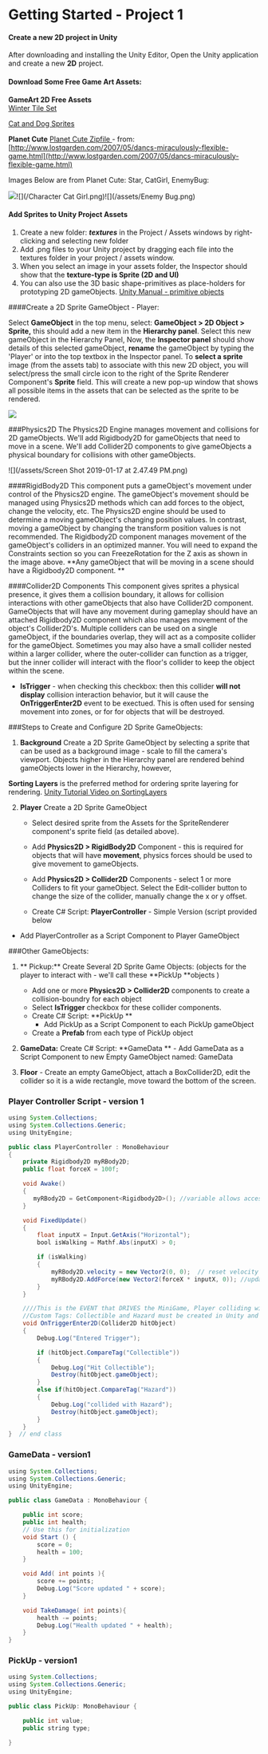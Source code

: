 # Getting Started - Project 1

#### Create a new 2D project in Unity

After downloading and installing the Unity Editor, Open the Unity application and create a new **2D** project.

#### Download Some Free Game Art Assets:

**GameArt 2D Free Assets**  
[Winter Tile Set](https://www.gameart2d.com/winter-platformer-game-tileset.html)

[Cat and Dog Sprites](https://www.gameart2d.com/cat-and-dog-free-sprites.html)

**Planet Cute** [Planet Cute Zipfile ](https://utdallas.box.com/v/planet-cute-zipfile) - from: [http://www.lostgarden.com/2007/05/dancs-miraculously-flexible-game.html](http://www.lostgarden.com/2007/05/dancs-miraculously-flexible-game.html)

Images Below are from Planet Cute: Star, CatGirl, EnemyBug:

![](/star.png)![](/Character Cat Girl.png)![](/assets/Enemy Bug.png)

#### Add Sprites to Unity Project Assets

1. Create a new folder: _**textures**_ in the Project / Assets windows by right-clicking and selecting new folder 
2. Add .png files to your Unity project by dragging each file into the textures folder in your project / assets window. 
3. When you select an image in your assets folder, the Inspector should show that the **texture-type is Sprite \(2D and UI\)**
4.  You can also use the 3D basic shape-primitives as place-holders for prototyping 2D gameObjects.  [Unity Manual - primitive objects](https://docs.unity3d.com/Manual/PrimitiveObjects.html)

####Create a 2D Sprite GameObject - Player:

Select **GameObject** in the top menu, select: **GameObject &gt; 2D Object &gt; Sprite,** this should add a new item in the **Hierarchy panel**.  Select this new gameObject in the Hierarchy Panel,  Now, the **Inspector panel** should show details of this selected gameObject, **rename** the gameObject by typing the 'Player' or  into the top textbox in the Inspector panel. To **select a sprite** image \(from the assets tab\) to associate with this new 2D object, you will select/press the small circle icon to the right of the Sprite Renderer Component's **Sprite** field. This will create a new pop-up window that shows all possible items in the assets that can be selected as the sprite to be rendered.  

![](/assets/SelectSpriteImg.png)

###Physics2D
The Physics2D Engine manages movement and collisions for 2D gameObjects.  We'll add Rigidbody2D for gameObjects that need to move in a scene.  We'll add Collider2D components to give gameObjects a physical boundary for collisions with other gameObjects.

![](/assets/Screen Shot 2019-01-17 at 2.47.49 PM.png)

####RigidBody2D
This component puts a gameObject's movement under control of the Physics2D engine.  The gameObject's movement should be managed using Physics2D methods which can add forces to the object, change the velocity, etc.  The Physics2D engine should be used to determine a moving gameObject's changing position values. In contrast, moving a gameObject by changing the transform position values is not recommended.  The Rigidbody2D component manages movement of the gameObject's colliders in an optimized manner. You will need to expand the Constraints section so you can FreezeRotation for the Z axis as shown in the image above.
**Any gameObject that will be moving in a scene should have a Rigidbody2D component. **

####Collider2D Components
This component gives sprites a physical presence, it gives them a collision boundary, it allows for collision interactions with other gameObjects that also have Collider2D component.  GameObjects that will have any movement during gameplay should have an attached Rigidbody2D component which also manages movement of the object's Collider2D's.  Multiple colliders can be used on a single gameObject, if the boundaries overlap, they will act as a composite collider for the gameObject.  Sometimes you may also have a small collider nested within a larger collider, where the outer-collider can function as a trigger, but the inner collider will interact with the floor's collider to keep the object within the scene.

* **IsTrigger** - when checking this checkbox: then this collider **will not display** collision interaction behavior, but it will cause the **OnTriggerEnter2D** event to be exectued. This is often used for sensing movement into zones, or for for objects that will be destroyed.   

###Steps to Create and Configure 2D Sprite GameObjects:

1. **Background** Create a 2D Sprite GameObject by selecting a sprite that can be used as a background image - scale to fill the camera's viewport. Objects higher in the Hierarchy panel are rendered behind gameObjects lower in the Hierarchy, however, 

**Sorting Layers** is the preferred method for ordering sprite layering for rendering. [Unity Tutorial Video on SortingLayers](https://unity3d.com/learn/tutorials/topics/2d-game-creation/sorting-layers)

2. **Player** Create a 2D Sprite GameObject
    * Select desired sprite from the Assets for the SpriteRenderer component's sprite field (as detailed above).
    * Add **Physics2D &gt; RigidBody2D** Component - this is required for objects that will have **movement**, physics forces should be used to give movement to gameObjects.
    
    * Add **Physics2D &gt; Collider2D** Components - select 1 or more Colliders to fit your gameObject.  Select the Edit-collider button to change the size of the collider, manually change the x or y offset.
   
   - Create C\# Script:  **PlayerController** - Simple Version \(script provided below
   
  - Add PlayerController as a Script Component to Player GameObject  

###Other GameObjects:

1. ** Pickup:**
Create Several 2D Sprite Game Objects: \(objects for the player to interact with - we'll call these **PickUp **objects \)
    - Add one or more **Physics2D &gt; Collider2D** components to create a collision-boundry for each object
    - Select **IsTrigger** checkbox for these collider components.
    - Create C\# Script:  **PickUp **
        - Add PickUp as a Script Component to each PickUp gameObject
    - Create a **Prefab** from each type of PickUp object

2. **GameData:** Create C\# Script: **GameData **
         - Add GameData as a Script Component to new Empty GameObject named: GameData

3. **Floor** - Create an empty GameObject, attach a  BoxCollider2D, edit the collider so it is a wide rectangle, move toward the bottom of the screen.



### Player Controller Script - version 1

```java
using System.Collections;
using System.Collections.Generic;
using UnityEngine;

public class PlayerController : MonoBehaviour
{
    private Rigidbody2D myRBody2D;
    public float forceX = 100f;

    void Awake()   
    {
       myRBody2D = GetComponent<Rigidbody2D>(); //variable allows access to the RigidBody2D component on Player
    }

    void FixedUpdate()
    {
        float inputX = Input.GetAxis("Horizontal");
        bool isWalking = Mathf.Abs(inputX) > 0;

        if (isWalking)
        {
            myRBody2D.velocity = new Vector2(0, 0);  // reset velocity to 0
            myRBody2D.AddForce(new Vector2(forceX * inputX, 0)); //update x component velocity by adding a force, nothing happens to y velocity
        }
    }

    ////This is the EVENT that DRIVES the MiniGame, Player colliding with Pickup Objects
    //Custom Tags: Collectible and Hazard must be created in Unity and added to the PickUp objects.
    void OnTriggerEnter2D(Collider2D hitObject)
    {
        Debug.Log("Entered Trigger");

        if (hitObject.CompareTag("Collectible"))
        {
            Debug.Log("Hit Collectible");
            Destroy(hitObject.gameObject);
        }
        else if(hitObject.CompareTag("Hazard"))
        {
            Debug.Log("collided with Hazard");
            Destroy(hitObject.gameObject);
        }
    }
}  // end class
```

### GameData - version1

```java
using System.Collections;
using System.Collections.Generic;
using UnityEngine;

public class GameData : MonoBehaviour {

    public int score;
    public int health;
    // Use this for initialization
    void Start () {
        score = 0;
        health = 100;
    }

    void Add( int points ){
        score += points;
        Debug.Log("Score updated " + score);
    }

    void TakeDamage( int points){
        health -= points;
        Debug.Log("Health updated " + health);
    }
}
```

### PickUp - version1

```java
using System.Collections;
using System.Collections.Generic;
using UnityEngine;

public class PickUp: MonoBehaviour {

    public int value;
    public string type;

}
```



